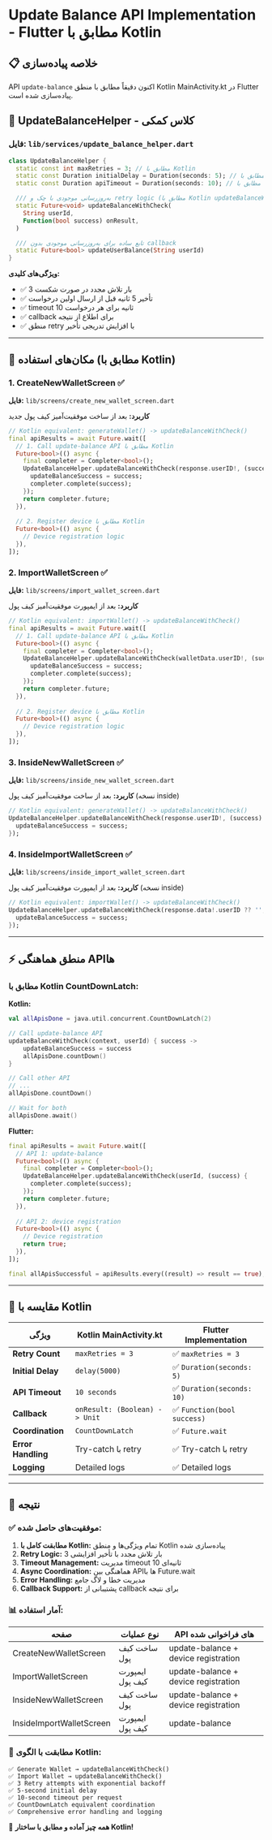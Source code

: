 # Update Balance API Implementation - Flutter مطابق با Kotlin

## 📋 خلاصه پیاده‌سازی

API `update-balance` اکنون دقیقاً مطابق با منطق Kotlin MainActivity.kt در Flutter پیاده‌سازی شده است.

## 🔧 **UpdateBalanceHelper** - کلاس کمکی

### فایل: `lib/services/update_balance_helper.dart`

```dart
class UpdateBalanceHelper {
  static const int maxRetries = 3; // مطابق با Kotlin
  static const Duration initialDelay = Duration(seconds: 5); // مطابق با Kotlin
  static const Duration apiTimeout = Duration(seconds: 10); // مطابق با Kotlin

  /// به‌روزرسانی موجودی با چک و retry logic (مطابق با Kotlin updateBalanceWithCheck)
  static Future<void> updateBalanceWithCheck(
    String userId, 
    Function(bool success) onResult,
  )

  /// تابع ساده برای به‌روزرسانی موجودی بدون callback
  static Future<bool> updateUserBalance(String userId)
}
```

**ویژگی‌های کلیدی:**
- ✅ 3 بار تلاش مجدد در صورت شکست
- ✅ تأخیر 5 ثانیه قبل از ارسال اولین درخواست
- ✅ timeout 10 ثانیه برای هر درخواست
- ✅ callback برای اطلاع از نتیجه
- ✅ منطق retry با افزایش تدریجی تأخیر

---

## 📍 **مکان‌های استفاده** (مطابق با Kotlin)

### 1. **CreateNewWalletScreen** ✅
**فایل:** `lib/screens/create_new_wallet_screen.dart`

**کاربرد:** بعد از ساخت موفقیت‌آمیز کیف پول جدید

```dart
// Kotlin equivalent: generateWallet() -> updateBalanceWithCheck()
final apiResults = await Future.wait([
  // 1. Call update-balance API مطابق با Kotlin
  Future<bool>(() async {
    final completer = Completer<bool>();
    UpdateBalanceHelper.updateBalanceWithCheck(response.userID!, (success) {
      updateBalanceSuccess = success;
      completer.complete(success);
    });
    return completer.future;
  }),
  
  // 2. Register device مطابق با Kotlin
  Future<bool>(() async {
    // Device registration logic
  }),
]);
```

### 2. **ImportWalletScreen** ✅
**فایل:** `lib/screens/import_wallet_screen.dart`

**کاربرد:** بعد از ایمپورت موفقیت‌آمیز کیف پول

```dart
// Kotlin equivalent: importWallet() -> updateBalanceWithCheck()
final apiResults = await Future.wait([
  // 1. Call update-balance API مطابق با Kotlin
  Future<bool>(() async {
    final completer = Completer<bool>();
    UpdateBalanceHelper.updateBalanceWithCheck(walletData.userID!, (success) {
      updateBalanceSuccess = success;
      completer.complete(success);
    });
    return completer.future;
  }),
  
  // 2. Register device مطابق با Kotlin
  Future<bool>(() async {
    // Device registration logic
  }),
]);
```

### 3. **InsideNewWalletScreen** ✅
**فایل:** `lib/screens/inside_new_wallet_screen.dart`

**کاربرد:** بعد از ساخت موفقیت‌آمیز کیف پول (نسخه inside)

```dart
// Kotlin equivalent: generateWallet() -> updateBalanceWithCheck()
UpdateBalanceHelper.updateBalanceWithCheck(response.userID!, (success) {
  updateBalanceSuccess = success;
});
```

### 4. **InsideImportWalletScreen** ✅
**فایل:** `lib/screens/inside_import_wallet_screen.dart`

**کاربرد:** بعد از ایمپورت موفقیت‌آمیز کیف پول (نسخه inside)

```dart
// Kotlin equivalent: importWallet() -> updateBalanceWithCheck()
UpdateBalanceHelper.updateBalanceWithCheck(response.data!.userID ?? '', (success) {
  updateBalanceSuccess = success;
});
```

---

## ⚡ **منطق هماهنگی APIها**

### مطابق با Kotlin CountDownLatch:

**Kotlin:**
```kotlin
val allApisDone = java.util.concurrent.CountDownLatch(2)

// Call update-balance API
updateBalanceWithCheck(context, userId) { success ->
    updateBalanceSuccess = success
    allApisDone.countDown()
}

// Call other API
// ...
allApisDone.countDown()

// Wait for both
allApisDone.await()
```

**Flutter:**
```dart
final apiResults = await Future.wait([
  // API 1: update-balance
  Future<bool>(() async {
    final completer = Completer<bool>();
    UpdateBalanceHelper.updateBalanceWithCheck(userId, (success) {
      completer.complete(success);
    });
    return completer.future;
  }),
  
  // API 2: device registration
  Future<bool>(() async {
    // Device registration
    return true;
  }),
]);

final allApisSuccessful = apiResults.every((result) => result == true);
```

---

## 🎯 **مقایسه با Kotlin**

| ویژگی | Kotlin MainActivity.kt | Flutter Implementation |
|--------|------------------------|----------------------|
| **Retry Count** | `maxRetries = 3` | ✅ `maxRetries = 3` |
| **Initial Delay** | `delay(5000)` | ✅ `Duration(seconds: 5)` |
| **API Timeout** | `10 seconds` | ✅ `Duration(seconds: 10)` |
| **Callback** | `onResult: (Boolean) -> Unit` | ✅ `Function(bool success)` |
| **Coordination** | `CountDownLatch` | ✅ `Future.wait` |
| **Error Handling** | Try-catch با retry | ✅ Try-catch با retry |
| **Logging** | Detailed logs | ✅ Detailed logs |

---

## 🚀 **نتیجه**

### ✅ **موفقیت‌های حاصل شده:**

1. **مطابقت کامل با Kotlin:** تمام ویژگی‌ها و منطق Kotlin پیاده‌سازی شده
2. **Retry Logic:** 3 بار تلاش مجدد با تأخیر افزایشی  
3. **Timeout Management:** مدیریت timeout 10 ثانیه‌ای
4. **Async Coordination:** هماهنگی بین APIها با Future.wait
5. **Error Handling:** مدیریت خطا و لاگ جامع
6. **Callback Support:** پشتیبانی از callback برای نتیجه

### 📊 **آمار استفاده:**

| صفحه | نوع عملیات | API های فراخوانی شده |
|------|-------------|----------------------|
| CreateNewWalletScreen | ساخت کیف پول | update-balance + device registration |
| ImportWalletScreen | ایمپورت کیف پول | update-balance + device registration |
| InsideNewWalletScreen | ساخت کیف پول | update-balance + device registration |
| InsideImportWalletScreen | ایمپورت کیف پول | update-balance |

### 🎯 **مطابقت با الگوی Kotlin:**

```
✅ Generate Wallet → updateBalanceWithCheck()
✅ Import Wallet → updateBalanceWithCheck()  
✅ 3 Retry attempts with exponential backoff
✅ 5-second initial delay
✅ 10-second timeout per request
✅ CountDownLatch equivalent coordination
✅ Comprehensive error handling and logging
```

🚀 **همه چیز آماده و مطابق با ساختار Kotlin!** 